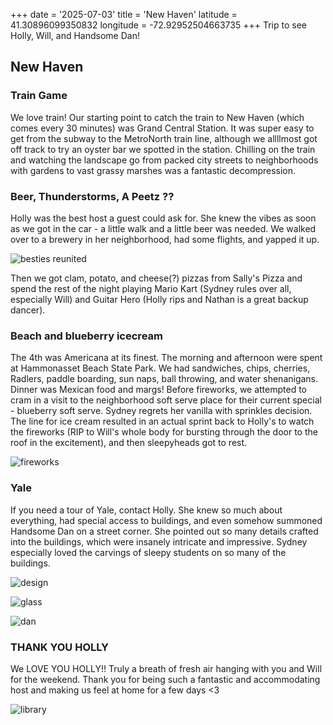 +++
date = '2025-07-03'
title = 'New Haven'
latitude = 41.30896099350832
longitude = -72.92952504663735
+++
Trip to see Holly, Will, and Handsome Dan!

## New Haven
### Train Game

We love train! Our starting point to catch the train to New Haven (which comes every 30 minutes) was Grand Central Station. It was super easy to get from the subway to the MetroNorth train line, although we allllmost got off track to try an oyster bar we spotted in the station. Chilling on the train and watching the landscape go from packed city streets to neighborhoods with gardens to vast grassy marshes was a fantastic decompression.

### Beer, Thunderstorms, A Peetz ??

Holly was the best host a guest could ask for. She knew the vibes as soon as we got in the car - a little walk and a little beer was needed. We walked over to a brewery in her neighborhood, had some flights, and yapped it up. 

![besties reunited](beer.jpeg)

Then we got clam, potato, and cheese(?) pizzas from Sally's Pizza and spend the rest of the night playing Mario Kart (Sydney rules over all, especially Will) and Guitar Hero (Holly rips and Nathan is a great backup dancer).

### Beach and blueberry icecream

The 4th was Americana at its finest. The morning and afternoon were spent at Hammonasset Beach State Park. We had sandwiches, chips, cherries, Radlers, paddle boarding, sun naps, ball throwing, and water shenanigans. Dinner was Mexican food and margs! Before fireworks, we attempted to cram in a visit to the neighborhood soft serve place for their current special - blueberry soft serve. Sydney regrets her vanilla with sprinkles decision. The line for ice cream resulted in an actual sprint back to Holly's to watch the fireworks (RIP to Will's whole body for bursting through the door to the roof in the excitement), and then sleepyheads got to rest. 

![fireworks](fireworks.jpeg)

### Yale

If you need a tour of Yale, contact Holly. She knew so much about everything, had special access to buildings, and even somehow summoned Handsome Dan on a street corner. She pointed out so many details crafted into the buildings, which were insanely intricate and impressive. Sydney especially loved the carvings of sleepy students on so many of the buildings.

![design](arch.jpeg)

![glass](glass.jpeg)

![dan](dan.jpeg)

### THANK YOU HOLLY

We LOVE YOU HOLLY!! Truly a breath of fresh air hanging with you and Will for the weekend. Thank you for being such a fantastic and accommodating host and making us feel at home for a few days <3 

![library](library.jpeg)